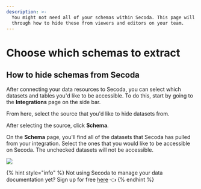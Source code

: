 ```yaml
---
description: >-
  You might not need all of your schemas within Secoda. This page will walk you
  through how to hide these from viewers and editors on your team.
---
```


# Choose which schemas to extract

## How to hide schemas from Secoda

After connecting your data resources to Secoda, you can select which datasets and tables you'd like to be accessible. To do this, start by going to the **Integrations** page on the side bar.&#x20;

From here, select the source that you'd like to hide datasets from.&#x20;

After selecting the source, click **Schema**.&#x20;

On the **Schema** page, you'll find all of the datasets that Secoda has pulled from your integration. Select the ones that you would like to be accessible on Secoda. The unchecked datasets will not be accessible.&#x20;

![](<https://secoda-public-media-assets.s3.amazonaws.com/ezgif.com-gif-maker%20(7)%20(1).gif>)

{% hint style="info" %}
Not using Secoda to manage your data documentation yet? Sign up for free [here](https://app.secoda.co/) 👈
{% endhint %}
